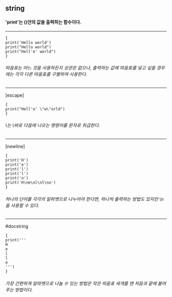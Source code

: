 ## string

#### 'print'는 ()안의 값을 출력하는 함수이다.
---
```
{
print('Hello world')
print("Hello world")
print("Hell'o' world")
}
```
###### *따옴표는 어느 것을 사용하든지 상관은 없으나, 출력하는 값에 따옴표를 넣고 싶을 경우에는 각각 다른 따옴표를 구별하여 사용한다.*

---
[escape]
```
{
print("Hell'o' \"w\"orld")
}
```
###### *\는 \바로 다음에 나오는 명령어를 문자로 취급한다.*

---
[newline]
```
{
print('H')
print('e')
print('l')
print('l')
print('o')
print('H\ne\nl\nl\no')
}
```
###### *하나의 단어를 각각의 알파벳으로 나누어야 한다면, 하나씩 출력하는 방법도 있지만 \n을 사용할 수 있다.*

---
#docstring
```
{
print('''
H
e
l
l
o
''')
}
```
###### *가장 간편하게 알파벳으로 나눌 수 있는 방법은 작은 따옴표 세개를 맨 처음과 끝에 붙여주는 방법이다.*
